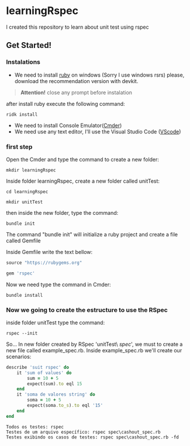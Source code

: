 # learningRspec
I created this repository to learn about unit test using rspec

## Get Started!
### Instalations
* We need to install [ruby](https://rubyinstaller.org/downloads/) on windows (Sorry I use windows rsrs)
please, download the recommendation version with devkit.

> **Attention!**  close any prompt before instalation

after install ruby execute the following command:
```
ridk install 
```
* We need to install Console Emulator([Cmder](https://cmder.net/)) 
* We need use any text editor, I'll use the Visual Studio Code ([VScode](https://code.visualstudio.com/))

### first step 
Open the Cmder and type the command to create a new folder:
```
mkdir learningRspec
```
Inside folder learningRspec, create a new folder called unitTest:
```
cd learningRspec
```
```
mkdir unitTest
```
then inside the new folder, type the command:
```
bundle init
``` 
The command "bundle init" will initialize a ruby project and create a file called Gemfile

Inside Gemfile write the text bellow: 
```ruby
source "https://rubygems.org"

gem 'rspec'
```
Now we need type the command in Cmder:
```
bundle install
``` 
### Now we going to create the estructure to use the RSpec

inside folder unitTest type the command:
```
rspec --init
``` 
So... In new folder created by RSpec 'unitTest\ *spec*', we must to create a new file called example_spec.rb. Inside example_spec.rb we'll create our scenarios:

```ruby
describe 'suit rspec' do 
    it 'sum of values' do
        sum = 10 + 5
        expect(sum).to eql 15
    end
    it 'soma de valores string' do
        soma = 10 + 5
        expect(soma.to_s).to eql '15'
    end
end
```

```
Todos os testes: rspec
Testes de um arquivo específico: rspec spec\cashout_spec.rb
Testes exibindo os casos de testes: rspec spec\cashout_spec.rb -fd
```

